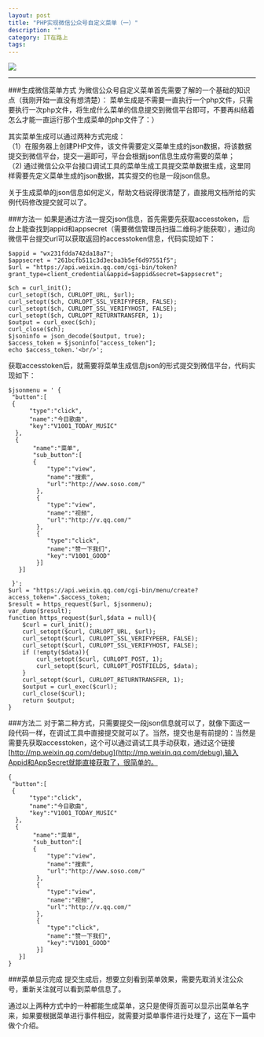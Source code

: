 ```yaml
---
layout: post
title: "PHP实现微信公众号自定义菜单（一）"
description: ""
category: IT在路上
tags: 
---
```


![](http://www.mojiaqin.cn/images/2015/part1.png)

---
###生成微信菜单方式
为微信公众号自定义菜单首先需要了解的一个基础的知识点（我刚开始一直没有想清楚）：
菜单生成是不需要一直执行一个php文件，只需要执行一次php文件，将生成什么菜单的信息提交到微信平台即可，不要再纠结着怎么才能一直运行那个生成菜单的php文件了：）

其实菜单生成可以通过两种方式完成：  
（1）在服务器上创建PHP文件，该文件需要定义菜单生成的json数据，将该数据提交到微信平台，提交一遍即可，平台会根据json信息生成你需要的菜单；  
（2) 通过微信公众平台接口调试工具的菜单生成工具提交菜单数据生成，这里同样需要先定义菜单生成的json数据，其实提交的也是一段json信息。

关于生成菜单的json信息如何定义，帮助文档说得很清楚了，直接用文档所给的实例代码修改提交就可以了。

###方法一
如果是通过方法一提交json信息，首先需要先获取accesstoken，后台上能查找到appid和appsecret（需要微信管理员扫描二维码才能获取），通过向微信平台提交url可以获取返回的accesstoken信息，代码实现如下：

	$appid = "wx231fdda742da18a7";
    $appsecret = "261bcfb511c3d3ecba3b5ef6d97551f5";
    $url = "https://api.weixin.qq.com/cgi-bin/token?grant_type=client_credential&appid=$appid&secret=$appsecret";
    
    $ch = curl_init();
    curl_setopt($ch, CURLOPT_URL, $url);
    curl_setopt($ch, CURLOPT_SSL_VERIFYPEER, FALSE); 
    curl_setopt($ch, CURLOPT_SSL_VERIFYHOST, FALSE); 
    curl_setopt($ch, CURLOPT_RETURNTRANSFER, 1);
    $output = curl_exec($ch);
    curl_close($ch);
    $jsoninfo = json_decode($output, true);
    $access_token = $jsoninfo["access_token"];
    echo $access_token.'<br/>';

获取accesstoken后，就需要将菜单生成信息json的形式提交到微信平台，代码实现如下：

	$jsonmenu = ' {
     "button":[
     {  
          "type":"click",
          "name":"今日歌曲",
          "key":"V1001_TODAY_MUSIC"
      },
      {
           "name":"菜单",
           "sub_button":[
           {    
               "type":"view",
               "name":"搜索",
               "url":"http://www.soso.com/"
            },
            {
               "type":"view",
               "name":"视频",
               "url":"http://v.qq.com/"
            },
            {
               "type":"click",
               "name":"赞一下我们",
               "key":"V1001_GOOD"
            }]
       }]

	 }';
    $url = "https://api.weixin.qq.com/cgi-bin/menu/create?access_token=".$access_token;
    $result = https_request($url, $jsonmenu);
    var_dump($result);
    function https_request($url,$data = null){
        $curl = curl_init();
        curl_setopt($curl, CURLOPT_URL, $url);
        curl_setopt($curl, CURLOPT_SSL_VERIFYPEER, FALSE);
        curl_setopt($curl, CURLOPT_SSL_VERIFYHOST, FALSE);
        if (!empty($data)){
            curl_setopt($curl, CURLOPT_POST, 1);
            curl_setopt($curl, CURLOPT_POSTFIELDS, $data);
        }
        curl_setopt($curl, CURLOPT_RETURNTRANSFER, 1);
        $output = curl_exec($curl);
        curl_close($curl);
        return $output;
    }

###方法二
对于第二种方式，只需要提交一段json信息就可以了，就像下面这一段代码一样，在调试工具中直接提交就可以了。当然，提交也是有前提的：当然是需要先获取accesstoken，这个可以通过调试工具手动获取，通过这个链接[http://mp.weixin.qq.com/debug](http://mp.weixin.qq.com/debug),输入Appid和AppSecret就能直接获取了，很简单的。

 	{
     "button":[
     {  
          "type":"click",
          "name":"今日歌曲",
          "key":"V1001_TODAY_MUSIC"
      },
      {
           "name":"菜单",
           "sub_button":[
           {    
               "type":"view",
               "name":"搜索",
               "url":"http://www.soso.com/"
            },
            {
               "type":"view",
               "name":"视频",
               "url":"http://v.qq.com/"
            },
            {
               "type":"click",
               "name":"赞一下我们",
               "key":"V1001_GOOD"
            }]
       }]
 	}

###菜单显示完成
提交生成后，想要立刻看到菜单效果，需要先取消关注公众号，重新关注就可以看到菜单信息了。

通过以上两种方式中的一种都能生成菜单，这只是使得页面可以显示出菜单名字来，如果要根据菜单进行事件相应，就需要对菜单事件进行处理了，这在下一篇中做个介绍。
